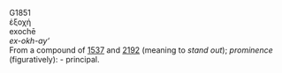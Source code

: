 <body>
  <p>G1851<br>  ἐξοχή  <br> exochē  <br><i>ex-okh-ay‘ </i><br>From a compound of <a href="g1537.htm">1537</a> and <a href="g2192.htm">2192</a> (meaning to <i>stand</i> <i>out</i>); <i>prominence</i> (figuratively): - principal.<br></p>
 </body>